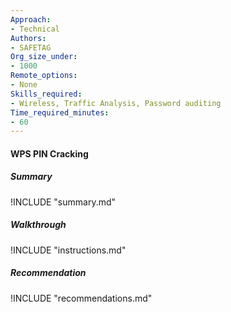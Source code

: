 ```yaml
---
Approach:
- Technical
Authors:
- SAFETAG
Org_size_under:
- 1000
Remote_options:
- None
Skills_required:
- Wireless, Traffic Analysis, Password auditing
Time_required_minutes:
- 60
---
```


#### WPS PIN Cracking

##### Summary
!INCLUDE "summary.md"

##### Walkthrough
!INCLUDE "instructions.md"

##### Recommendation
!INCLUDE "recommendations.md"
